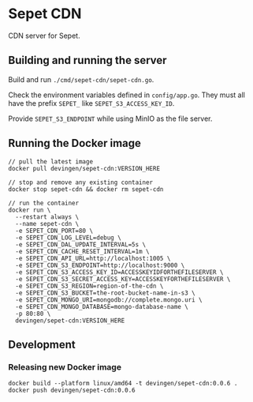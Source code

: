# Sepet CDN
CDN server for Sepet.

## Building and running the server

Build and run `./cmd/sepet-cdn/sepet-cdn.go`.

Check the environment variables defined in `config/app.go`.
They must all have the prefix `SEPET_` like `SEPET_S3_ACCESS_KEY_ID`.

Provide `SEPET_S3_ENDPOINT` while using MinIO as the file server.

## Running the Docker image

```
// pull the latest image
docker pull devingen/sepet-cdn:VERSION_HERE

// stop and remove any existing container
docker stop sepet-cdn && docker rm sepet-cdn

// run the container
docker run \
  --restart always \
  --name sepet-cdn \
  -e SEPET_CDN_PORT=80 \
  -e SEPET_CDN_LOG_LEVEL=debug \
  -e SEPET_CDN_DAL_UPDATE_INTERVAL=5s \
  -e SEPET_CDN_CACHE_RESET_INTERVAL=1m \
  -e SEPET_CDN_API_URL=http://localhost:1005 \
  -e SEPET_CDN_S3_ENDPOINT=http://localhost:9000 \
  -e SEPET_CDN_S3_ACCESS_KEY_ID=ACCESSKEYIDFORTHEFILESERVER \
  -e SEPET_CDN_S3_SECRET_ACCESS_KEY=ACCESSKEYFORTHEFILESERVER \
  -e SEPET_CDN_S3_REGION=region-of-the-cdn \
  -e SEPET_CDN_S3_BUCKET=the-root-bucket-name-in-s3 \
  -e SEPET_CDN_MONGO_URI=mongodb://complete.mongo.uri \
  -e SEPET_CDN_MONGO_DATABASE=mongo-database-name \
  -p 80:80 \
  devingen/sepet-cdn:VERSION_HERE
```

## Development

### Releasing new Docker image
```
docker build --platform linux/amd64 -t devingen/sepet-cdn:0.0.6 .
docker push devingen/sepet-cdn:0.0.6
```
